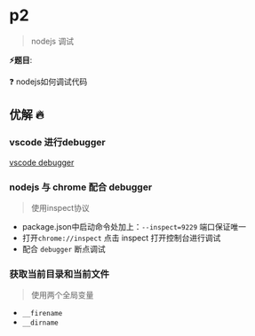 # p2

> nodejs 调试

**⚡题目**:

❓ nodejs如何调试代码

## 优解 🔥

### vscode 进行debugger

[vscode debugger](https://code.visualstudio.com/docs/editor/debugging)

### nodejs 与 chrome 配合 debugger

> 使用inspect协议

- package.json中启动命令处加上：`--inspect=9229` 端口保证唯一
- 打开`chrome://inspect` 点击 inspect 打开控制台进行调试
- 配合 `debugger` 断点调试

### 获取当前目录和当前文件

> 使用两个全局变量

- `__firename`
- `__dirname`
